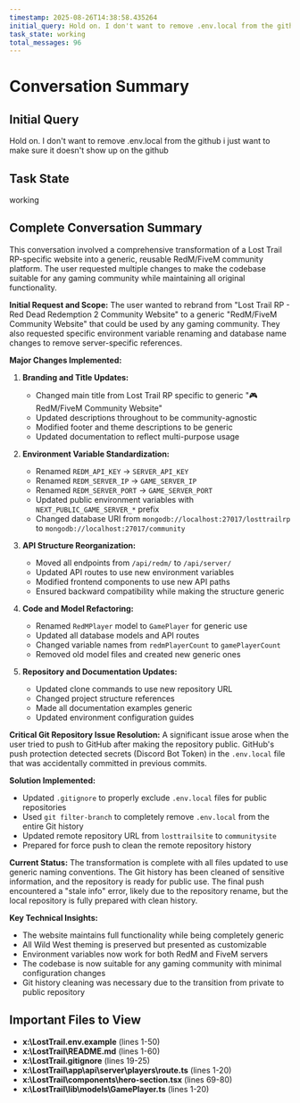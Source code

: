 ```yaml
---
timestamp: 2025-08-26T14:38:58.435264
initial_query: Hold on. I don't want to remove .env.local from the github i just want to make sure it doesn't show up on the github
task_state: working
total_messages: 96
---
```


# Conversation Summary

## Initial Query
Hold on. I don't want to remove .env.local from the github i just want to make sure it doesn't show up on the github

## Task State
working

## Complete Conversation Summary
This conversation involved a comprehensive transformation of a Lost Trail RP-specific website into a generic, reusable RedM/FiveM community platform. The user requested multiple changes to make the codebase suitable for any gaming community while maintaining all original functionality.

**Initial Request and Scope:**
The user wanted to rebrand from "Lost Trail RP - Red Dead Redemption 2 Community Website" to a generic "RedM/FiveM Community Website" that could be used by any gaming community. They also requested specific environment variable renaming and database name changes to remove server-specific references.

**Major Changes Implemented:**

1. **Branding and Title Updates:**
   - Changed main title from Lost Trail RP specific to generic "🎮 RedM/FiveM Community Website"
   - Updated descriptions throughout to be community-agnostic
   - Modified footer and theme descriptions to be generic
   - Updated documentation to reflect multi-purpose usage

2. **Environment Variable Standardization:**
   - Renamed `REDM_API_KEY` → `SERVER_API_KEY`
   - Renamed `REDM_SERVER_IP` → `GAME_SERVER_IP`
   - Renamed `REDM_SERVER_PORT` → `GAME_SERVER_PORT`
   - Updated public environment variables with `NEXT_PUBLIC_GAME_SERVER_*` prefix
   - Changed database URI from `mongodb://localhost:27017/losttrailrp` to `mongodb://localhost:27017/community`

3. **API Structure Reorganization:**
   - Moved all endpoints from `/api/redm/` to `/api/server/`
   - Updated API routes to use new environment variables
   - Modified frontend components to use new API paths
   - Ensured backward compatibility while making the structure generic

4. **Code and Model Refactoring:**
   - Renamed `RedMPlayer` model to `GamePlayer` for generic use
   - Updated all database models and API routes
   - Changed variable names from `redmPlayerCount` to `gamePlayerCount`
   - Removed old model files and created new generic ones

5. **Repository and Documentation Updates:**
   - Updated clone commands to use new repository URL
   - Changed project structure references
   - Made all documentation examples generic
   - Updated environment configuration guides

**Critical Git Repository Issue Resolution:**
A significant issue arose when the user tried to push to GitHub after making the repository public. GitHub's push protection detected secrets (Discord Bot Token) in the `.env.local` file that was accidentally committed in previous commits. 

**Solution Implemented:**
- Updated `.gitignore` to properly exclude `.env.local` files for public repositories
- Used `git filter-branch` to completely remove `.env.local` from the entire Git history
- Updated remote repository URL from `losttrailsite` to `communitysite`
- Prepared for force push to clean the remote repository history

**Current Status:**
The transformation is complete with all files updated to use generic naming conventions. The Git history has been cleaned of sensitive information, and the repository is ready for public use. The final push encountered a "stale info" error, likely due to the repository rename, but the local repository is fully prepared with clean history.

**Key Technical Insights:**
- The website maintains full functionality while being completely generic
- All Wild West theming is preserved but presented as customizable
- Environment variables now work for both RedM and FiveM servers
- The codebase is now suitable for any gaming community with minimal configuration changes
- Git history cleaning was necessary due to the transition from private to public repository

## Important Files to View

- **x:\LostTrail\.env.example** (lines 1-50)
- **x:\LostTrail\README.md** (lines 1-60)
- **x:\LostTrail\.gitignore** (lines 19-25)
- **x:\LostTrail\app\api\server\players\route.ts** (lines 1-20)
- **x:\LostTrail\components\hero-section.tsx** (lines 69-80)
- **x:\LostTrail\lib\models\GamePlayer.ts** (lines 1-20)

